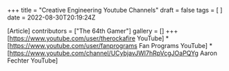 +++
title = "Creative Engineering Youtube Channels"
draft = false
tags = [ ]
date = 2022-08-30T20:19:24Z

[Article]
contributors = ["The 64th Gamer"]
gallery = []
+++
[https://www.youtube.com/user/therockafire YouTube]
*[https://www.youtube.com/user/fanprograms Fan Programs YouTube]
*[https://www.youtube.com/channel/UCybjavJWl7hRpVcgJOaPQYg Aaron Fechter YouTube]